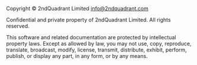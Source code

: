 Copyright © 2ndQuadrant Limited <info@2ndquadrant.com>

Confidential and private property of 2ndQuadrant Limited. All rights
reserved.

This software and related documentation are protected by intellectual
property laws. Except as allowed by law, you may not use, copy,
reproduce, translate, broadcast, modify, license, transmit, distribute,
exhibit, perform, publish, or display any part, in any form, or by any
means.

